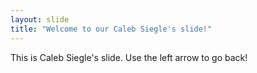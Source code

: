 ```yaml
---
layout: slide
title: "Welcome to our Caleb Siegle's slide!"
---
```

This is Caleb Siegle's slide.
Use the left arrow to go back!
